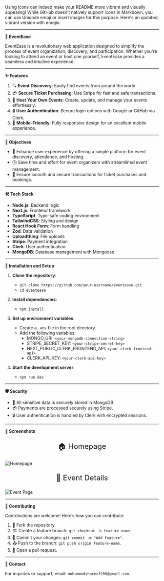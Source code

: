 Using icons can indeed make your README more vibrant and visually appealing! While GitHub doesn’t natively support icons in Markdown, you can use Unicode emoji or insert images for this purpose. Here's an updated, vibrant version with emojis:

---

**🎉 EventEase**  

EventEase is a revolutionary web application designed to simplify the process of event organization, discovery, and participation. Whether you're looking to attend an event or host one yourself, EventEase provides a seamless and intuitive experience.

---

**✨ Features**  

1. 🔍 **Event Discovery**: Easily find events from around the world.  
2. 💳 **Secure Ticket Purchasing**: Use Stripe for fast and safe transactions.  
3. 🎤 **Host Your Own Events**: Create, update, and manage your events effortlessly.  
4. 🔒 **User Authentication**: Secure login options with Google or GitHub via Clerk.  
5. 📱 **Mobile-Friendly**: Fully responsive design for an excellent mobile experience.  

---

**🎯 Objectives**  

- 🌟 Enhance user experience by offering a simple platform for event discovery, attendance, and hosting.  
- 🕒 Save time and effort for event organizers with streamlined event management.  
- 💼 Ensure smooth and secure transactions for ticket purchases and bookings.  

---

**🛠️ Tech Stack**  

- **Node.js**: Backend logic  
- **Next.js**: Frontend framework  
- **TypeScript**: Type-safe coding environment  
- **TailwindCSS**: Styling and design  
- **React Hook Form**: Form handling  
- **Zod**: Data validation  
- **Uploadthing**: File uploads  
- **Stripe**: Payment integration  
- **Clerk**: User authentication  
- **MongoDB**: Database management with Mongoose  

---

**🚀 Installation and Setup**  

1. **Clone the repository**:  
   - `git clone https://github.com/your-username/eventease.git`  
   - `cd eventease`  

2. **Install dependencies**:  
   - `npm install`  

3. **Set up environment variables**:  
   - Create a `.env` file in the root directory.  
   - Add the following variables:  
     - MONGO_URI: `<your-mongodb-connection-string>`  
     - STRIPE_SECRET_KEY: `<your-stripe-secret-key>`  
     - NEXT_PUBLIC_CLERK_FRONTEND_API: `<your-clerk-frontend-api>`  
     - CLERK_API_KEY: `<your-clerk-api-key>`  

4. **Start the development server**:  
   - `npm run dev`  

---

**🛡️ Security**  

- 🔐 All sensitive data is securely stored in MongoDB.  
- 💳 Payments are processed securely using Stripe.  
- 🔒 User authentication is handled by Clerk with encrypted sessions.  

---

**📸 Screenshots**  
<p align="center" style="font-size:24px;">🏠 Homepage</p>

![Homepage](https://drive.google.com/uc?id=1If04DBKGWD7huCKyzSZSk5KGJFMy1yxf)



<p align="center" style="font-size:24px;">📅 Event Details</p>

   ![Event Page](https://drive.google.com/uc?id=15adn6-kjavgv9Bf2SPPYGQOg7XhHVVW2)



---

**🤝 Contributing**  

Contributions are welcome! Here’s how you can contribute:  

1. 🍴 Fork the repository.  
2. 🏗️ Create a feature branch: `git checkout -b feature-name`.  
3. 📝 Commit your changes: `git commit -m "Add feature"`.  
4. 📤 Push to the branch: `git push origin feature-name`.  
5. 🔄 Open a pull request.  

---

**📧 Contact**  

For inquiries or support, email: `muhammedshareef200@gmail.com`.  
